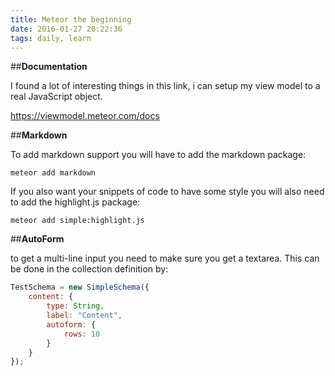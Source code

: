 ```yaml
---
title: Meteor the beginning
date: 2016-01-27 20:22:36
tags: daily, learn
---
```


##**Documentation**

I found a lot of interesting things in this link, i can setup my view model to a real JavaScript object.

https://viewmodel.meteor.com/docs

##**Markdown**

To add markdown support you will have to add the markdown package:

```
meteor add markdown
```

If you also want your snippets of code to have some style you will also need to add the highlight.js package:

```
meteor add simple:highlight.js
```

##**AutoForm**

to get a multi-line input you need to make sure you get a textarea. This can be done in the collection definition by:
```js
TestSchema = new SimpleSchema({
    content: {
        type: String,
        label: "Content",
        autoform: {
            rows: 10
        }
    }
});
```

